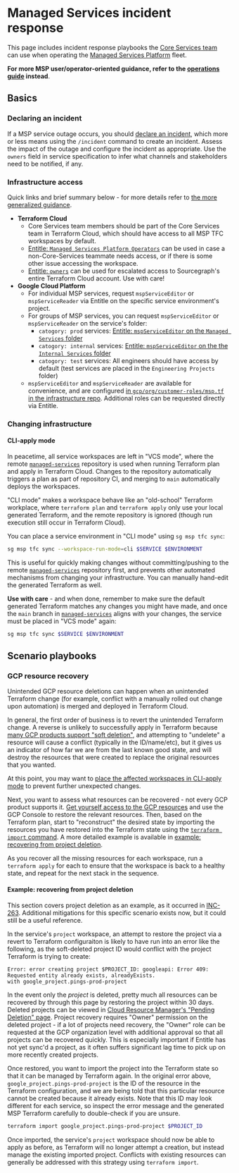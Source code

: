# Managed Services incident response

This page includes incident response playbooks the [Core Services team](../index.md) can use when operating the [Managed Services Platform](./platform.md) fleet.

**For more MSP user/operator-oriented guidance, refer to the [operations guide](./platform.md#operating-services) instead**.

## Basics

### Declaring an incident

If a MSP service outage occurs, you should [declare an incident](../../../dev/process/incidents/index.md), which more or less means using the `/incident` command to create an incident.
Assess the impact of the outage and configure the incident as appropriate.
Use the `owners` field in service specification to infer what channels and stakeholders need to be notified, if any.

### Infrastructure access

Quick links and brief summary below - for more details refer to [the more generalized guidance](./platform.md#infrastructure-access).

- **Terraform Cloud**
  - Core Services team members should be part of the Core Services team in Terraform Cloud, which should have access to all MSP TFC workspaces by default.
  - [Entitle: `Managed Services Platform Operators`](https://app.entitle.io/request?data=eyJkdXJhdGlvbiI6IjM2MDAiLCJqdXN0aWZpY2F0aW9uIjoiRU5URVIgSlVTVElGSUNBVElPTiBIRVJFIiwicm9sZUlkcyI6W3siaWQiOiJiMzg3MzJjYy04OTUyLTQ2Y2QtYmIxZS1lZjI2ODUwNzIyNmIiLCJ0aHJvdWdoIjoiYjM4NzMyY2MtODk1Mi00NmNkLWJiMWUtZWYyNjg1MDcyMjZiIiwidHlwZSI6InJvbGUifV19) can be used in case a non-Core-Services teammate needs access, or if there is some other issue accessing the workspace.
  - [Entitle: `owners`](https://app.entitle.io/request?data=eyJkdXJhdGlvbiI6IjM2MDAiLCJqdXN0aWZpY2F0aW9uIjoiSlVTVElGSUNBVElPTiBIRVJFIiwicm9sZUlkcyI6W3siaWQiOiJiMGNlYjM3MS00NjMxLTRlZTctYjhjYy1mMzc5NGY5MDc0MjQiLCJ0aHJvdWdoIjoiYjBjZWIzNzEtNDYzMS00ZWU3LWI4Y2MtZjM3OTRmOTA3NDI0IiwidHlwZSI6InJvbGUifV19) can be used for escalated access to Sourcegraph's entire Terraform Cloud account. Use with care!
- **Google Cloud Platform**
  - For individual MSP services, request `mspServiceEditor` or `mspServiceReader` via Entitle on the specific service environment's project.
  - For groups of MSP services, you can request `mspServiceEditor` or `mspServiceReader` on the service's folder:
    - `catogory: prod` services: [Entitle: `mspServiceEditor` on the `Managed Services` folder](https://app.entitle.io/request?data=eyJkdXJhdGlvbiI6IjEwODAwIiwianVzdGlmaWNhdGlvbiI6IkpVU1RJRklDQVRJT04gSEVSRSIsInJvbGVJZHMiOlt7ImlkIjoiODQzNTYxNzktZjkwMi00MDVlLTlhMTQtNTY3YTY1NmM5MzdmIiwidGhyb3VnaCI6Ijg0MzU2MTc5LWY5MDItNDA1ZS05YTE0LTU2N2E2NTZjOTM3ZiIsInR5cGUiOiJyb2xlIn1dfQ%3D%3D)
    - `catogory: internal` services: [Entitle: `mspServiceEditor` on the the `Internal Services` folder](https://app.entitle.io/request?data=eyJkdXJhdGlvbiI6IjEwODAwIiwianVzdGlmaWNhdGlvbiI6IkpVU1RJRklDQVRJT04gSEVSRSIsInJvbGVJZHMiOlt7ImlkIjoiZTEyYTJkZDktYzY1ZC00YzM0LTlmNDgtMzYzNTNkZmY0MDkyIiwidGhyb3VnaCI6ImUxMmEyZGQ5LWM2NWQtNGMzNC05ZjQ4LTM2MzUzZGZmNDA5MiIsInR5cGUiOiJyb2xlIn1dfQ%3D%3D)
    - `catogory: test` services: All engineers should have access by default (test services are placed in the `Engineering Projects` folder)
  - `mspServiceEditor` and `mspServiceReader` are available for convenience, and are configured [in `gcp/org/customer-roles/msp.tf` in the infrastructure repo](https://github.com/sourcegraph/infrastructure/blob/main/gcp/custom-roles/msp.tf). Additional roles can be requested directly via Entitle.

### Changing infrastructure

#### CLI-apply mode

In peacetime, all service workspaces are left in "VCS mode", where the remote [`managed-services`](https://github.com/sourcegraph/managed-services) repository is used when running Terraform plan and apply in Terraform Cloud.
Changes to the repository automatically triggers a plan as part of repository CI, and merging to `main` automatically deploys the workspaces.

"CLI mode" makes a workspace behave like an "old-school" Terraform workplace, where `terraform plan` and `terraform apply` only use your local generated Terraform, and the remote repository is ignored (though run execution still occur in Terraform Cloud).

You can place a service environment in "CLI mode" using `sg msp tfc sync`:

```sh
sg msp tfc sync --workspace-run-mode=cli $SERVICE $ENVIRONMENT
```

This is useful for quickly making changes without committing/pushing to the remote [`managed-services`](https://github.com/sourcegraph/managed-services) repository first, and prevents other automated mechanisms from changing your infrastructure.
You can manually hand-edit the generated Terraform as well.

**Use with care** - and when done, remember to make sure the default generated Terraform matches any changes you might have made, and once the `main` branch in [`managed-services`](https://github.com/sourcegraph/managed-services) aligns with your changes, the service must be placed in "VCS mode" again:

```sh
sg msp tfc sync $SERVICE $ENVIRONMENT
```

## Scenario playbooks

### GCP resource recovery

Unintended GCP resource deletions can happen when an unintended Terraform change (for example, conflict with a manually rolled out change upon automation) is merged and deployed in Terraform Cloud.

In general, the first order of business is to revert the unintended Terraform change.
A reverse is unlikely to successfully apply in Terraform because [many GCP products support "soft deletion"](https://cloud.google.com/docs/security/deletion#stage_2_-_soft_deletion), and attempting to "undelete" a resource will cause a conflict (typically in the ID/name/etc), but it gives us an indicator of how far we are from the last known good state, and will destroy the resources that were created to replace the original resources that you wanted.

At this point, you may want to [place the affected workspaces in CLI-apply mode](#cli-apply-mode) to prevent further unexpected changes.

Next, you want to assess what resources can be recovered - not every GCP product supports it.
[Get yourself access to the GCP resources](#infrastructure-access) and use the GCP Console to restore the relevant resources.
Then, based on the Terraform plan, start to "reconstruct" the desired state by importing the resources you have restored into the Terraform state using the [`terraform import` command](https://developer.hashicorp.com/terraform/cli/import).
A more detailed example is available in [example: recovering from project deletion](#example-recovering-from-project-deletion).

As you recover all the missing resources for each workspace, run a `terraform apply` for each to ensure that the workspace is back to a healthy state, and repeat for the next stack in the sequence.

#### Example: recovering from project deletion

This section covers project deletion as an example, as it occurred in [INC-263](https://app.incident.io/sourcegraph/incidents/263).
Additional mitigations for this specific scenario exists now, but it could still be a useful reference.

In the service's `project` workspace, an attempt to restore the project via a revert to Terraform configuraiton is likely to have run into an error like the following, as the soft-deleted project ID would conflict with the project Terraform is trying to create:

```none
Error: error creating project $PROJECT_ID: googleapi: Error 409: Requested entity already exists, alreadyExists.
with google_project.pings-prod-project
```

In the event only the _project_ is deleted, pretty much all resources can be recovered by through this page by restoring the project within 30 days.
Deleted projects can be viewed in [Cloud Resource Manager's "Pending Deletion" page](https://console.cloud.google.com/cloud-resource-manager?pendingDeletion=true).
Project recovery requires "Owner" permission on the deleted project - if a lot of projects need recovery, the "Owner" role can be requested at the GCP organization level with additional approval so that all projects can be recovered quickly.
This is especially important if Entitle has not yet sync'd a project, as it often suffers significant lag time to pick up on more recently created projects.

Once restored, you want to import the project into the Terraform state so that it can be managed by Terraform again.
In the original error above, `google_project.pings-prod-project` is the ID of the resource in the Terraform configuration, and we are being told that this particular resource cannot be created because it already exists.
Note that this ID may look different for each service, so inspect the error message and the generated MSP Terraform carefully to double-check if you are unsure.

```sh
terraform import google_project.pings-prod-project $PROJECT_ID
```

Once imported, the service's `project` workspace should now be able to apply as before, as Terraform will no longer attempt a creation, but instead manage the existing imported project.
Conflicts with existing resources can generally be addressed with this strategy using `terraform import`.
